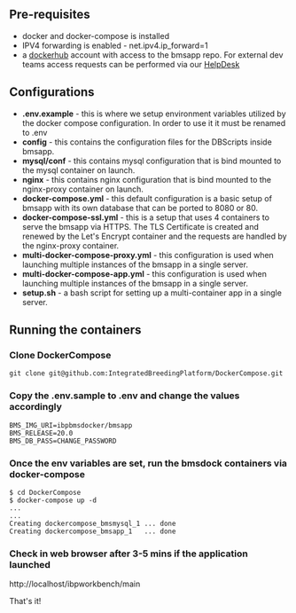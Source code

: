 ## Pre-requisites
* docker and docker-compose is installed
* IPV4 forwarding is enabled - net.ipv4.ip_forward=1
* a [dockerhub](https://hub.docker.com/) account with access to the bmsapp repo. For external dev teams access requests can be performed via our [HelpDesk](https://ibplatform.atlassian.net/servicedesk/customer/portal/4/group/30/create/60)

## Configurations
* **.env.example** - this is where we setup environment variables utilized by the docker compose configuration. In order to use it it must be renamed to .env
* **config** - this contains the configuration files for the DBScripts inside bmsapp.
* **mysql/conf** - this contains mysql configuration that is bind mounted to the mysql container on launch.
* **nginx** - this contains nginx configuration that is bind mounted to the nginx-proxy container on launch.
* **docker-compose.yml** - this default configuration is a basic setup of bmsapp with its own database that can be ported to 8080 or 80.
* **docker-compose-ssl.yml** - this is a setup that uses 4 containers to serve the bmsapp via HTTPS. The TLS Certificate is created and renewed by the Let's Encrypt container and the requests are handled by the nginx-proxy container.
* **multi-docker-compose-proxy.yml** - this configuration is used when launching multiple instances of the bmsapp in a single server.
* **multi-docker-compose-app.yml** - this configuration is used when launching multiple instances of the bmsapp in a single server.
* **setup.sh** - a bash script for setting up a multi-container app in a single server.

## Running the containers

### Clone DockerCompose
```
git clone git@github.com:IntegratedBreedingPlatform/DockerCompose.git
```

### Copy the .env.sample to .env and change the values accordingly
```
BMS_IMG_URI=ibpbmsdocker/bmsapp
BMS_RELEASE=20.0
BMS_DB_PASS=CHANGE_PASSWORD
```
### Once the env variables are set, run the bmsdock containers via docker-compose
```
$ cd DockerCompose
$ docker-compose up -d
...
...
Creating dockercompose_bmsmysql_1 ... done
Creating dockercompose_bmsapp_1   ... done
```
### Check in web browser after 3-5 mins if the application launched
http://localhost/ibpworkbench/main

That's it!
